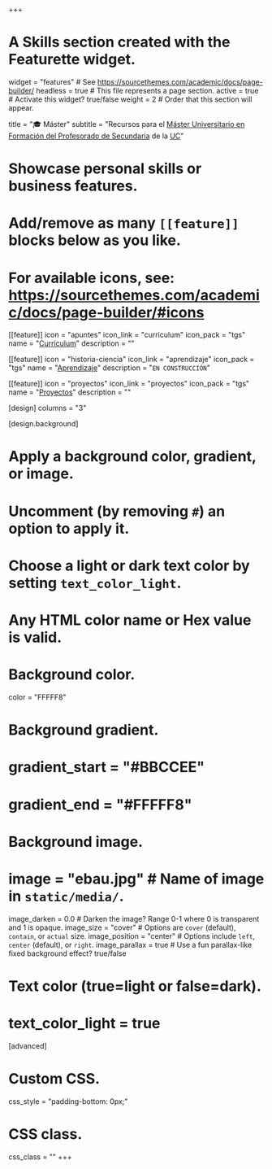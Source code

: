 +++
# A Skills section created with the Featurette widget.
widget = "features"  # See https://sourcethemes.com/academic/docs/page-builder/
headless = true  # This file represents a page section.
active = true  # Activate this widget? true/false
weight = 2  # Order that this section will appear.

title = "🎓 Máster"
subtitle = "Recursos para el [Máster Universitario en Formación del Profesorado de Secundaria](https://web.unican.es/centros/educacion/másteres/master-en-formacion-del-profesorado-de-secundaria) de la [UC](https://web.unican.es)"

# Showcase personal skills or business features.
# 
# Add/remove as many `[[feature]]` blocks below as you like.
# 
# For available icons, see: https://sourcethemes.com/academic/docs/page-builder/#icons

[[feature]]
  icon = "apuntes"
  icon_link = "curriculum"
  icon_pack = "tgs"
  name = "[Currículum](curriculum)"
  description = ""
  
[[feature]]
  icon = "historia-ciencia"
  icon_link = "aprendizaje"
  icon_pack = "tgs"
  name = "[Aprendizaje](aprendizaje)"
  description = "`EN CONSTRUCCIÓN`"
  
[[feature]]
  icon = "proyectos"
  icon_link = "proyectos"
  icon_pack = "tgs"
  name = "[Proyectos](proyectos)"
  description = ""
  
[design]
  columns = "3"

[design.background]
  # Apply a background color, gradient, or image.
  #   Uncomment (by removing `#`) an option to apply it.
  #   Choose a light or dark text color by setting `text_color_light`.
  #   Any HTML color name or Hex value is valid.
  
  # Background color.
  color = "FFFFF8"
  
  # Background gradient.
  # gradient_start = "#BBCCEE"
  # gradient_end = "#FFFFF8"
  
  # Background image.
  # image = "ebau.jpg"  # Name of image in `static/media/`.
  image_darken = 0.0  # Darken the image? Range 0-1 where 0 is transparent and 1 is opaque.
  image_size = "cover"  #  Options are `cover` (default), `contain`, or `actual` size.
  image_position = "center"  # Options include `left`, `center` (default), or `right`.
  image_parallax = true  # Use a fun parallax-like fixed background effect? true/false

  # Text color (true=light or false=dark).
  # text_color_light = true    

[advanced]
 # Custom CSS. 
 css_style = "padding-bottom: 0px;"
 
 # CSS class.
 css_class = ""
+++